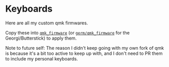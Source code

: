 # Keyboards

Here are all my custom qmk firmwares.

Copy these into [`qmk_firmware`](https://github.com/qmk/qmk_firmware) (or [`germ/qmk_firmware`](https://github.com/germ/qmk_firmware) for the Georgi/Butterstick) to apply them.

Note to future self: The reason I didn't keep going with my own fork of qmk is because it's a bit too active to keep up with, and I don't need to PR them to include my personal keyboards.
